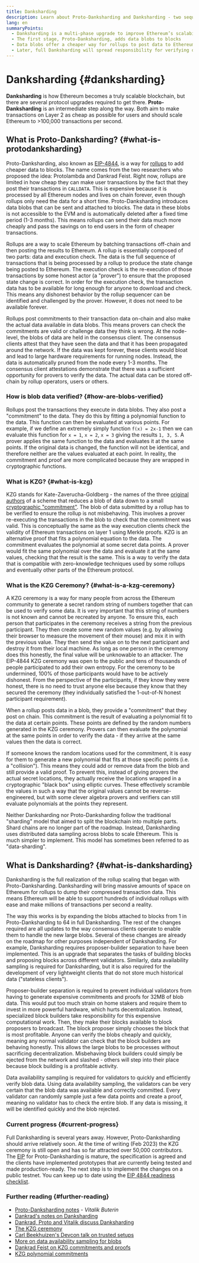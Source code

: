 ```yaml
---
title: Danksharding
description: Learn about Proto-Danksharding and Danksharding - two sequential upgrades for scaling Ethereum.
lang: en
summaryPoints:
  - Danksharding is a multi-phase upgrade to improve Ethereum’s scalability and capacity.
  - The first stage, Proto-Danksharding, adds data blobs to blocks
  - Data blobs offer a cheaper way for rollups to post data to Ethereum and those costs can be passed on to users in the form of lower transaction fees.
  - Later, full Danksharding will spread responsibility for verifying data blobs across subsets of nodes, further scaling Ethereum to more than 100,000 transactions per second.
---
```


# Danksharding {#danksharding}

**Danksharding** is how Ethereum becomes a truly scalable blockchain, but there are several protocol upgrades required to get there. **Proto-Danksharding** is an intermediate step along the way. Both aim to make transactions on Layer 2 as cheap as possible for users and should scale Ethereum to >100,000 transactions per second.

## What is Proto-Danksharding? {#what-is-protodanksharding}

Proto-Danksharding, also known as [EIP-4844](https://eips.ethereum.org/EIPS/eip-4844), is a way for [rollups](/layer2/#rollups) to add cheaper data to blocks. The name comes from the two researchers who proposed the idea: Protolambda and Dankrad Feist. Right now, rollups are limited in how cheap they can make user transactions by the fact that they post their transactions in `CALLDATA`. This is expensive because it is processed by all Ethereum nodes and lives on chain forever, even though rollups only need the data for a short time. Proto-Danksharding introduces data blobs that can be sent and attached to blocks. The data in these blobs is not accessible to the EVM and is automatically deleted after a fixed time period (1-3 months). This means rollups can send their data much more cheaply and pass the savings on to end users in the form of cheaper transactions.

<ExpandableCard title="Why do blobs make rollups cheaper?" eventCategory="/roadmap/danksharding" eventName="clicked why do blocks make rollups cheaper?">

Rollups are a way to scale Ethereum by batching transactions off-chain and then posting the results to Ethereum. A rollup is essentially composed of two parts: data and execution check. The data is the full sequence of transactions that is being processed by a rollup to produce the state change being posted to Ethereum. The execution check is the re-execution of those transactions by some honest actor (a "prover") to ensure that the proposed state change is correct. In order for the execution check, the transaction data has to be available for long enough for anyone to download and check. This means any dishonest behavior by the rollup sequencer can be identified and challenged by the prover. However, it does not need to be available forever.

</ExpandableCard>

<ExpandableCard title="Why is it OK to delete the blob data?" eventCategory="/roadmap/danksharding" eventName="clicked why is it OK to delete the blob data?">

Rollups post commitments to their transaction data on-chain and also make the actual data available in data blobs. This means provers can check the commitments are valid or challenge data they think is wrong. At the node-level, the blobs of data are held in the consensus client. The consensus clients attest that they have seen the data and that it has been propagated around the network. If the data was kept forever, these clients would bloat and lead to large hardware requirements for running nodes. Instead, the data is automatically pruned from the node every 1-3 months. The consensus client attestations demonstrate that there was a sufficient opportunity for provers to verify the data. The actual data can be stored off-chain by rollup operators, users or others.

</ExpandableCard>

### How is blob data verified? {#how-are-blobs-verified}

Rollups post the transactions they execute in data blobs. They also post a "commitment" to the data. They do this by fitting a polynomial function to the data. This function can then be evaluated at various points. For example, if we define an extremely simply function `f(x) = 2x-1` then we can evaluate this function for `x = 1`, `x = 2`, `x = 3` giving the results `1, 3, 5`. A prover applies the same function to the data and evaluates it at the same points. If the original data is changed, the function will not be identical, and therefore neither are the values evaluated at each point. In reality, the commitment and proof are more complicated because they are wrapped in cryptographic functions.

### What is KZG? {#what-is-kzg}

KZG stands for Kate-Zaverucha-Goldberg - the names of the three [original authors](https://link.springer.com/chapter/10.1007/978-3-642-17373-8_11) of a scheme that reduces a blob of data down to a small [cryptographic "commitment"](https://dankradfeist.de/ethereum/2020/06/16/kate-polynomial-commitments.html). The blob of data submitted by a rollup has to be verified to ensure the rollup is not misbehaving. This involves a prover re-executing the transactions in the blob to check that the commitment was valid. This is conceptually the same as the way execution clients check the validity of Ethereum transactions on layer 1 using Merkle proofs. KZG is an alternative proof that fits a polynomial equation to the data. The commitment evaluates the polynomial at some secret data points. A prover would fit the same polynomial over the data and evaluate it at the same values, checking that the result is the same. This is a way to verify the data that is compatible with zero-knowledge techniques used by some rollups and eventually other parts of the Ethereum protocol.

### What is the KZG Ceremony? {#what-is-a-kzg-ceremony}

A KZG ceremony is a way for many people from across the Ethereum community to generate a secret random string of numbers together that can be used to verify some data. It is very important that this string of numbers is not known and cannot be recreated by anyone. To ensure this, each person that participates in the ceremony receives a string from the previous participant. They then create some new random values (e.g. by allowing their browser to measure the movement of their mouse) and mix it in with the previous value. They then send the value on to the next participant and destroy it from their local machine. As long as one person in the ceremony does this honestly, the final value will be unknowable to an attacker. The EIP-4844 KZG ceremony was open to the public and tens of thousands of people participated to add their own entropy. For the ceremony to be undermined, 100% of those participants would have to be actively dishonest. From the perspective of the participants, if they know they were honest, there is no need to trust anyone else because they know that they secured the ceremony (they individually satisfied the 1-out-of-N honest participant requirement).

<ExpandableCard title="What is the random number from the KZG ceremony used for?" eventCategory="/roadmap/danksharding" eventName="clicked why is the random number from the KZG ceremony used for?">

When a rollup posts data in a blob, they provide a "commitment" that they post on chain. This commitment is the result of evaluating a polynomial fit to the data at certain points. These points are defined by the random numbers generated in the KZG ceremony. Provers can then evaluate the polynomial at the same points in order to verify the data - if they arrive at the same values then the data is correct.

</ExpandableCard>

<ExpandableCard title="Why does the KZG random data have to stay secret?" eventCategory="/roadmap/danksharding" eventName="clicked why does the KZG random data have to stay secret?">

If someone knows the random locations used for the commitment, it is easy for them to generate a new polynomial that fits at those specific points (i.e. a "collision"). This means they could add or remove data from the blob and still provide a valid proof. To prevent this, instead of giving provers the actual secret locations, they actually receive the locations wrapped in a cryptographic "black box" using elliptic curves. These effectively scramble the values in such a way that the original values cannot be reverse-engineered, but with some clever algebra provers and verifiers can still evaluate polynomials at the points they represent.

</ExpandableCard>

<InfoBanner isWarning mb={8}>
  Neither Danksharding nor Proto-Danksharding follow the traditional "sharding" model that aimed to split the blockchain into multiple parts. Shard chains are no longer part of the roadmap. Instead, Danksharding uses distributed data sampling across blobs to scale Ethereum. This is much simpler to implement. This model has sometimes been referred to as "data-sharding".
</InfoBanner>

## What is Danksharding? {#what-is-danksharding}

Danksharding is the full realization of the rollup scaling that began with Proto-Danksharding. Danksharding will bring massive amounts of space on Ethereum for rollups to dump their compressed transaction data. This means Ethereum will be able to support hundreds of individual rollups with ease and make millions of transactions per second a reality.

The way this works is by expanding the blobs attached to blocks from 1 in Proto-Danksharding to 64 in full Danksharding. The rest of the changes required are all updates to the way consensus clients operate to enable them to handle the new large blobs. Several of these changes are already on the roadmap for other purposes independent of Danksharding. For example, Danksharding requires proposer-builder separation to have been implemented. This is an upgrade that separates the tasks of building blocks and proposing blocks across different validators. Similarly, data availability sampling is required for Danksharding, but it is also required for the development of very lightweight clients that do not store much historical data ("stateless clients").

<ExpandableCard title="Why does Danksharding require proposer-builder separation?" eventCategory="/roadmap/danksharding" eventName="clicked why does danksharding require proposer-builder separation?">

Proposer-builder separation is required to prevent individual validators from having to generate expensive commitments and proofs for 32MB of blob data. This would put too much strain on home stakers and require them to invest in more powerful hardware, which hurts decentralization. Instead, specialized block builders take responsibility for this expensive computational work. Then, they make their blocks available to block proposers to broadcast. The block proposer simply chooses the block that is most profitable. Anyone can verify the blobs cheaply and quickly, meaning any normal validator can check that the block builders are behaving honestly. This allows the large blobs to be processes without sacrificing decentralization. Misbehaving block builders could simply be ejected from the network and slashed - others will step into their place because block building is a profitable activity.

</ExpandableCard>

<ExpandableCard title="Why does Danksharding require data availability sampling?" eventCateogry="/roadmap/danksharding" eventName="clicked why does danksharding require data availability sampling?">

Data availability sampling is required for validators to quickly and efficiently verify blob data. Using data availability sampling, the validators can be very certain that the blob data was available and correctly committed. Every validator can randomly sample just a few data points and create a proof, meaning no validator has to check the entire blob. If any data is missing, it will be identified quickly and the blob rejected.

</ExpandableCard>

### Current progress {#current-progress}

Full Danksharding is several years away. However, Proto-Danksharding should arrive relatively soon. At the time of writing (Feb 2023) the KZG ceremony is still open and has so far attracted over 50,000 contributors. The [EIP](https://eips.ethereum.org/EIPS/eip-4844) for Proto-Danksharding is mature, the specification is agreed and the clients have implemented prototypes that are currently being tested and made production-ready. The next step is to implement the changes on a public testnet. You can keep up to date using the [EIP 4844 readiness checklist](https://github.com/ethereum/pm/blob/master/Breakout-Room/4844-readiness-checklist.md#client-implementation-status).

### Further reading {#further-reading}

- [Proto-Danksharding notes](https://notes.ethereum.org/@vbuterin/proto_danksharding_faq) - _Vitalik Buterin_
- [Dankrad's notes on Danksharding](https://notes.ethereum.org/@dankrad/new_sharding)
- [Dankrad, Proto and Vitalik discuss Danksharding](https://www.youtube.com/watch?v=N5p0TB77flM)
- [The KZG ceremony](https://ceremony.ethereum.org/)
- [Carl Beekhuizen's Devcon talk on trusted setups](https://archive.devcon.org/archive/watch/6/the-kzg-ceremony-or-how-i-learnt-to-stop-worrying-and-love-trusted-setups/?tab=YouTube)
- [More on data availability sampling for blobs](https://hackmd.io/@vbuterin/sharding_proposal#ELI5-data-availability-sampling)
- [Dankrad Feist on KZG commitments and proofs](https://youtu.be/8L2C6RDMV9Q)
- [KZG polynomial commitments](https://dankradfeist.de/ethereum/2020/06/16/kate-polynomial-commitments.html)
